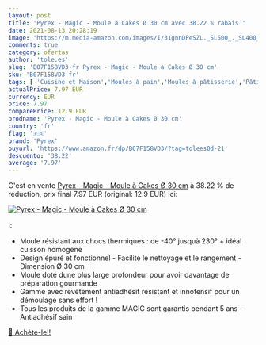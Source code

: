 ```yaml
---
layout: post
title: 'Pyrex - Magic - Moule à Cakes Ø 30 cm avec 38.22 % rabais '
date: 2021-08-13 20:28:19
image: 'https://m.media-amazon.com/images/I/31gnnDPeSZL._SL500_._SL400_.jpg'
comments: true
category: ofertas
author: 'tole.es'
slug: 'B07F158VD3-fr Pyrex - Magic - Moule à Cakes Ø 30 cm'
sku: 'B07F158VD3-fr'
tags: [ 'Cuisine et Maison','Moules à pain','Moules à pâtisserie','Pâtisserie','pyrex', ]
actualPrice: 7.97 EUR
currency: EUR
price: 7.97
comparePrice: 12.9 EUR
prodname: 'Pyrex - Magic - Moule à Cakes Ø 30 cm'
country: 'fr'
flag: '🇫🇷'
brand: 'Pyrex'
buyurl: 'https://www.amazon.fr/dp/B07F158VD3/?tag=tolees0d-21'
descuento: '38.22'
average: '7.97'
---
```


C'est en vente [Pyrex - Magic - Moule à Cakes Ø 30 cm](https://www.amazon.fr/dp/B07F158VD3/?tag=tolees0d-21)  à  38.22 % de réduction, prix final  7.97 EUR (original: 12.9 EUR) ici:

[![Pyrex - Magic - Moule à Cakes Ø 30 cm](https://m.media-amazon.com/images/I/31gnnDPeSZL._SL500_._SL400_.jpg)](https://www.amazon.fr/dp/B07F158VD3/?tag=tolees0d-21)

ℹ️:

- Moule résistant aux chocs thermiques : de -40° jusquà 230° + idéal cuisson homogène
- Design épuré et fonctionnel - Facilite le nettoyage et le rangement - Dimension Ø 30 cm
- Moule doté dune plus large profondeur pour avoir davantage de préparation gourmande
- Gamme avec revêtement antiadhésif résistant et innofensif pour un démoulage sans effort !
- Tous les produits de la gamme MAGIC sont garantis pendant 5 ans - Antiadhésif sain

[🛒 Achète-le!!](https://www.amazon.fr/dp/B07F158VD3/?tag=tolees0d-21)

